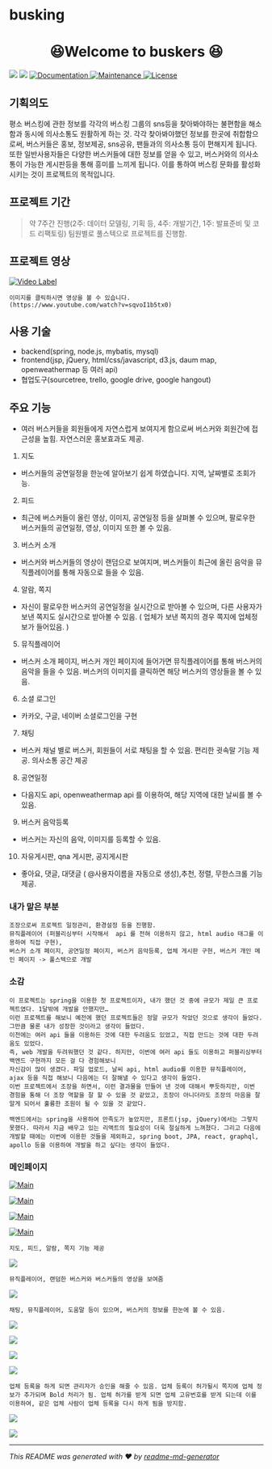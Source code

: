 # busking

<h1 align="center"> 😆Welcome to buskers 😆</h1>
<p>
  <img src="https://img.shields.io/badge/version-0.0.1-pink.svg" />
  <img src="https://img.shields.io/badge/spring-5.1.6-blue.svg" />
  <a href="https://github.com/kyujonglee/busking#readme">
    <img alt="Documentation" src="https://img.shields.io/badge/documentation-none-red.svg" target="_blank" />
  </a>
  <a href="https://github.com/demetoir/day3-challenge/graphs/commit-activity">
    <img alt="Maintenance" src="https://img.shields.io/badge/Maintained%3F-nope-green.svg" target="_blank" />
  </a>
  <a href="https://github.com/demetoir/day3-challenge/blob/master/LICENSE">
    <img alt="License" src="https://img.shields.io/badge/License-Apache_Lisense_2.0-yellow.svg" target="_blank" />
  </a>
</p>

## 기획의도 
평소 버스킹에 관한 정보를 각각의 버스킹 그룹의 sns등을 찾아봐야하는 불편함을 해소함과 동시에 의사소통도 원활하게 하는 것.
각각 찾아봐야했던 정보를 한곳에 취합함으로써, 버스커들은 홍보, 정보제공, sns공유, 팬들과의 의사소통 등이 편해지게 됩니다.
또한 일반사용자들은 다양한 버스커들에 대한 정보를 얻을 수 있고, 버스커와의 의사소통이 가능한 게시판등을 통해 흥미를 느끼게 됩니다.
이를 통하여 버스킹 문화를 활성화시키는 것이 프로젝트의 목적입니다.

## 프로젝트 기간
> 약 7주간 진행(2주: 데이터 모델링, 기획 등, 4주: 개발기간, 1주: 발표준비 및 코드 리팩토링)
  팀원별로 풀스텍으로 프로젝트를 진행함.

## 프로젝트 영상
[![Video Label](https://img.youtube.com/vi/sqvoI1b5tx0/0.jpg)](https://www.youtube.com/watch?v=sqvoI1b5tx0)
```
이미지를 클릭하시면 영상을 볼 수 있습니다.
(https://www.youtube.com/watch?v=sqvoI1b5tx0)
```

## 사용 기술
- backend(spring, node.js, mybatis, mysql)
- frontend(jsp, jQuery, html/css/javascript, d3.js, daum map, openweathermap 등 여러 api)
- 협업도구(sourcetree, trello, google drive, google hangout)

## 주요 기능
- 여러 버스커들을 회원들에게 자연스럽게 보여지게 함으로써 버스커와 회원간에 접근성을 높힘. 자연스러운 홍보효과도 제공.

1. 지도
  - 버스커들의 공연일정을 한눈에 알아보기 쉽게 하였습니다. 지역, 날짜별로 조회가능.

2. 피드
  - 최근에 버스커들이 올린 영상, 이미지, 공연일정 등을 살펴볼 수 있으며, 팔로우한 버스커들의 공연일정, 영상, 이미지 또한 볼 수 있음.

3. 버스커 소개
  - 버스커와 버스커들의 영상이 랜덤으로 보여지며, 버스커들이 최근에 올린 음악을 뮤직플레이어를 통해 자동으로 들을 수 있음.

4. 알람, 쪽지
  - 자신이 팔로우한 버스커의 공연일정을 실시간으로 받아볼 수 있으며, 다른 사용자가 보낸 쪽지도 실시간으로 받아볼 수 있음. ( 업체가 보낸 쪽지의 경우 쪽지에 업체정보가 들어있음. )

5. 뮤직플레이어
  - 버스커 소개 페이지, 버스커 개인 페이지에 들어가면 뮤직플레이어를 통해 버스커의 음악을 들을 수 있음. 버스커의 이미지를 클릭하면 해당 버스커의 영상들을 볼 수 있음.

6. 소셜 로그인
  - 카카오, 구글, 네이버 소셜로그인을 구현

7. 채팅
  - 버스커 채널 별로 버스커, 회원들이 서로 채팅을 할 수 있음. 편리한 귓속말 기능 제공. 의사소통 공간 제공

8. 공연일정
  - 다음지도 api, openweathermap api 를 이용하여, 해당 지역에 대한 날씨를 볼 수 있음. 

9. 버스커 음악등록
  - 버스커는 자신의 음악, 이미지를 등록할 수 있음.

10. 자유게시판, qna 게시판, 공지게시판
  - 좋아요, 댓글, 대댓글 ( @사용자이름을 자동으로 생성),추천, 정렬, 무한스크롤 기능 제공. 

### 내가 맡은 부분
```
조장으로써 프로젝트 일정관리, 환경설정 등을 진행함.
뮤직플레이어 (퍼블리싱부터 시작해서  api 를 전혀 이용하지 않고, html audio 태그를 이용하여 직접 구현),
버스커 소개 페이지, 공연일정 페이지, 버스커 음악등록, 업체 게시판 구현, 버스커 개인 메인 페이지 -> 풀스텍으로 개발
```

### 소감
```
이 프로젝트는 spring을 이용한 첫 프로젝트이자, 내가 했던 것 중에 규모가 제일 큰 프로젝트였다. 1달밖에 개발을 안했지만…
이런 프로젝트를 해보니 예전에 했던 프로젝트들은 정말 규모가 작았던 것으로 생각이 들었다. 
그만큼 물론 내가 성장한 것이라고 생각이 들었다.
이전에는 여러 api 들을 이용하든 것에 대한 두려움도 있었고, 직접 만드는 것에 대한 두려움도 있었다.
즉, web 개발을 두려워했던 것 같다. 하지만, 이번에 여러 api 들도 이용하고 퍼블리싱부터 백엔드 구현까지 모든 걸 다 경험해보니
자신감이 많이 생겼다. 파일 업로드, 날씨 api, html audio를 이용한 뮤직플레이어, ajax 등을 직접 해보니 다음에는 더 잘해낼 수 있다고 생각이 들었다.
이번 프로젝트에서 조장을 하면서, 이런 결과물을 만들어 낸 것에 대해서 뿌듯하지만, 이번 경험을 통해 더 조장 역할을 잘 할 수 있을 것 같았고, 조장이 아니더라도 조장의 마음을 잘 알게 되어서 훌륭한 조원이 될 수 있을 것 같았다. 

백엔드에서는 spring을 사용하여 만족도가 높았지만, 프론트(jsp, jQuery)에서는 그렇지 못했다. 따라서 지금 배우고 있는 리액트의 필요성이 더욱 절실하게 느껴졌다. 그리고 다음에 개발할 때에는 이번에 이용한 것들을 제외하고, spring boot, JPA, react, graphql, apollo 등을 이용하여 개발을 하고 싶다는 생각이 들었다. 
```


### 메인페이지

[![Main](/img/메인페이지1.png)](메인페이지)

[![Main](/img/메인페이지2.png)](메인페이지)

[![Main](/img/메인페이지3.png)](메인페이지)

[![Main](/img/메인페이지4.png)](메인페이지)

`지도, 피드, 알람, 쪽지 기능 제공`

[![](/img/버스커소개페이지.png)](버스커소개페이지)

`뮤직플레이어, 랜덤한 버스커와 버스커들의 영상을 보여줌`

[![](/img/버스커_개인_메인_페이지.png)](버스커개인페이지)

`채팅, 뮤직플레이어, 도움말 등이 있으며, 버스커의 정보를 한눈에 볼 수 있음.`

[![](/img/공연일정.png)](버스커개인페이지)

[![](/img/공연상세.png)](버스커개인페이지)

[![](/img/버스커음악등록.png)](버스커개인페이지)

[![](/img/업체조회.png)](업체게시판)

`업체 등록을 하게 되면 관리자가 승인을 해줄 수 있음. 업체 등록이 허가될시 쪽지에 업체 정보가 추가되며 Bold 처리가 됨. 업체 허가를 받게 되면 업체 고유번호를 받게 되는데 이를 이용하여, 같은 업체 사람이 업체 등록을 다시 하게 됨을 방지함.`

[![](/img/업체등록.png)](업체게시판)

[![](/img/업체등록(관리자).png)](업체게시판)

***
_This README was generated with ❤️ by [readme-md-generator](https://github.com/kefranabg/readme-md-generator)_
